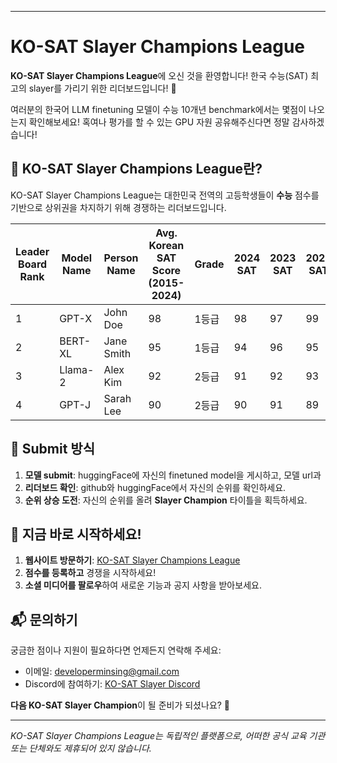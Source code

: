 ----------------------

# KO-SAT Slayer Champions League

**KO-SAT Slayer Champions League**에 오신 것을 환영합니다! 한국 수능(SAT) 최고의 slayer를 가리기 위한 리더보드입니다! 🚀

여러분의 한국어 LLM finetuning 모델이 수능 10개년 benchmark에서는 몇점이 나오는지 확인해보세요! 혹여나 평가를 할 수 있는 GPU 자원 공유해주신다면 정말 감사하겠습니다!


## 🎯 KO-SAT Slayer Champions League란?

KO-SAT Slayer Champions League는 대한민국 전역의 고등학생들이 **수능** 점수를 기반으로 상위권을 차지하기 위해 경쟁하는 리더보드입니다.


| Leader Board Rank | Model Name | Person Name | Avg. Korean SAT Score (2015-2024) | Grade  | 2024 SAT | 2023 SAT | 2022 SAT | 2021 SAT | 2020 SAT | 2019 SAT | 2018 SAT | 2017 SAT | 2016 SAT | 2015 SAT | URL                           |
|-------------------|------------|-------------|-----------------------------------|--------|----------|----------|----------|----------|----------|----------|----------|----------|----------|----------|------------------------------|
| 1                 | GPT-X      | John Doe    | 98                                | 1등급  | 98       | 97       | 99       | 96       | 98       | 99       | 98       | 97       | 98       | 99       | [Link](https://example.com)   |
| 2                 | BERT-XL    | Jane Smith  | 95                                | 1등급  | 94       | 96       | 95       | 94       | 95       | 96       | 95       | 94       | 96       | 95       | [Link](https://example.com)   |
| 3                 | Llama-2    | Alex Kim    | 92                                | 2등급  | 91       | 92       | 93       | 92       | 93       | 92       | 93       | 91       | 92       | 93       | [Link](https://example.com)   |
| 4                 | GPT-J      | Sarah Lee   | 90                                | 2등급  | 90       | 91       | 89       | 90       | 89       | 91       | 89       | 90       | 89       | 91       | [Link](https://example.com)   |




## 🏅 Submit 방식

1. **모델 submit**: huggingFace에 자신의 finetuned model을 게시하고, 모델 url과 
2. **리더보드 확인**: github와 huggingFace에서 자신의 순위를 확인하세요.
3. **순위 상승 도전**: 자신의 순위를 올려 **Slayer Champion** 타이틀을 획득하세요.


## 🚀 지금 바로 시작하세요!

1. **웹사이트 방문하기**: [KO-SAT Slayer Champions League](#)
2. **점수를 등록하고** 경쟁을 시작하세요!
3. **소셜 미디어를 팔로우**하여 새로운 기능과 공지 사항을 받아보세요.

## 📬 문의하기

궁금한 점이나 지원이 필요하다면 언제든지 연락해 주세요:

- 이메일: developerminsing@gmail.com
- Discord에 참여하기: [KO-SAT Slayer Discord](#)

**다음 KO-SAT Slayer Champion**이 될 준비가 되셨나요? 💪

---

_KO-SAT Slayer Champions League는 독립적인 플랫폼으로, 어떠한 공식 교육 기관 또는 단체와도 제휴되어 있지 않습니다._
